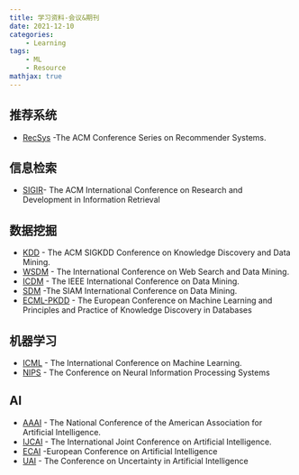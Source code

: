```yaml
---
title: 学习资料-会议&期刊
date: 2021-12-10
categories: 
    - Learning
tags:  
    - ML
    - Resource
mathjax: true
---
```

<meta name="referrer" content="no-referrer"/>

## 推荐系统

- [RecSys](https://recsys.acm.org/) -The ACM Conference Series on Recommender Systems.

<!-- more -->

## 信息检索

- [SIGIR](http://sigir.org/)- The ACM International Conference on Research and Development in Information Retrieval

## 数据挖掘

- [KDD](http://www.kdd.org/) - The ACM SIGKDD Conference on Knowledge Discovery and Data Mining.
- [WSDM](http://www.wsdm-conference.org/) - The International Conference on Web Search and Data Mining.
- [ICDM](http://cs.uvm.edu/~icdm/) - The IEEE International Conference on Data Mining.
- [SDM](http://www.siam.org/meetings/sdm19/) -The SIAM International Conference on Data Mining.
- [ECML-PKDD](https://ecmlpkdd2020.net/) - The European Conference on Machine Learning and Principles and Practice of Knowledge Discovery in Databases

## 机器学习

- [ICML](https://icml.cc/) - The International Conference on Machine Learning.
- [NIPS](https://nips.cc/) - The Conference on Neural Information Processing Systems

## AI

- [AAAI](https://aaai.org/Conferences/AAAI-18/) - The National Conference of the American Association for Artificial Intelligence.
- [IJCAI](http://www.ijcai.org/) - The International Joint Conference on Artificial Intelligence.
- [ECAI](http://ecai2020.eu/) -European Conference on Artificial Intelligence
- [UAI](http://www.auai.org/uai2020/) - The Conference on Uncertainty in Artificial Intelligence